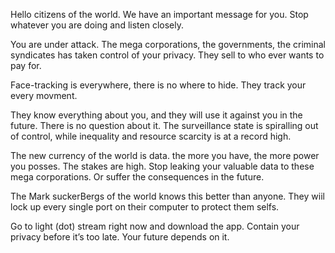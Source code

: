 Hello citizens of the world. We have an important message for you. Stop whatever you are doing and listen closely.

You are under attack. The mega corporations, the governments, the criminal syndicates has taken control of your privacy. They sell to who ever wants to pay for.

Face-tracking is everywhere, there is no where to hide. They track your every movment.

They know everything about you, and they will use it against you in the future. There is no question about it. The surveillance state is spiralling out of control, while inequality and resource scarcity is at a record high.

The new currency of the world is data. the more you have, the more power you posses. The stakes are high. Stop leaking your valuable data to these mega corporations. Or suffer the consequences in the future.

The Mark suckerBergs of the world knows this better than anyone. They wiil lock up every single port on their computer to protect them selfs.

Go to light (dot) stream right now and download the app. Contain your privacy before it’s too late. Your future  depends on it.
